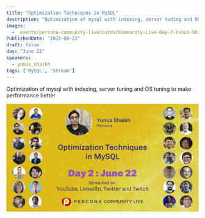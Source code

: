 ```yaml
---
title: "Optimization Techniques in MySQL"
description: "Optimization of mysql with indexing, server tuning and OS tuning to make performance better"
images:
  -  events/percona-community-live/cards/Community-Live-Day-2-Yunus-Shaikh.jpg
PublishedDate: "2022-06-22"
draft: false
day: "June 22"
speakers:
  - yunus_shaikh
tags: ['MySQL', 'Stream']
---
```


Optimization of mysql with indexing, server tuning and OS tuning to make performance better

![Optimization Techniques in MySQL](events/percona-community-live/cards/Community-Live-Day-2-Yunus-Shaikh.jpg)